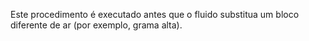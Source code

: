 Este procedimento é executado antes que o fluido substitua um bloco diferente de ar (por exemplo, grama alta).